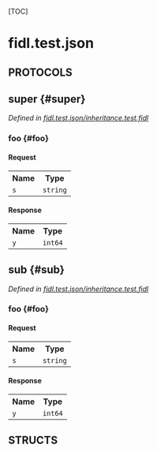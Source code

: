 [TOC]

# fidl.test.json


## **PROTOCOLS**

## super {#super}
*Defined in [fidl.test.json/inheritance.test.fidl](https://fuchsia.googlesource.com/fuchsia/+/master/inheritance.test.fidl#3)*


### foo {#foo}


#### Request
<table>
    <tr><th>Name</th><th>Type</th></tr>
    <tr>
            <td><code>s</code></td>
            <td>
                <code>string</code>
            </td>
        </tr></table>


#### Response
<table>
    <tr><th>Name</th><th>Type</th></tr>
    <tr>
            <td><code>y</code></td>
            <td>
                <code>int64</code>
            </td>
        </tr></table>

## sub {#sub}
*Defined in [fidl.test.json/inheritance.test.fidl](https://fuchsia.googlesource.com/fuchsia/+/master/inheritance.test.fidl#7)*


### foo {#foo}


#### Request
<table>
    <tr><th>Name</th><th>Type</th></tr>
    <tr>
            <td><code>s</code></td>
            <td>
                <code>string</code>
            </td>
        </tr></table>


#### Response
<table>
    <tr><th>Name</th><th>Type</th></tr>
    <tr>
            <td><code>y</code></td>
            <td>
                <code>int64</code>
            </td>
        </tr></table>



## **STRUCTS**













